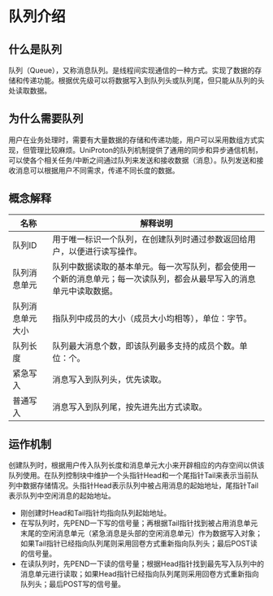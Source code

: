 # 队列介绍
## 什么是队列
队列（Queue），又称消息队列。是线程间实现通信的一种方式。实现了数据的存储和传递功能。根据优先级可以将数据写入到队列头或队列尾，但只能从队列的头处读取数据。

## 为什么需要队列
用户在业务处理时，需要有大量数据的存储和传递功能，用户可以采用数组方式实现，但管理比较麻烦。UniProton的队列机制提供了通用的同步和异步通信机制，可以使各个相关任务/中断之间通过队列来发送和接收数据（消息）。队列发送和接收消息可以根据用户不同需求，传递不同长度的数据。

## 概念解释
| 名称 | 解释说明 |
| ---- | ---- |
| 队列ID | 用于唯一标识一个队列，在创建队列时通过参数返回给用户，以便进行读写操作。 |
| 队列消息单元 | 队列中数据读取的基本单元。每一次写队列，都会使用一个新的消息单元；每一次读队列，都会从最早写入的消息单元中读取数据。 |
| 队列消息单元大小 | 指队列中成员的大小（成员大小均相等），单位：字节。 |
| 队列长度 | 队列最大消息个数，即该队列最多支持的成员个数。单位：个。 |
| 紧急写入 | 消息写入到队列头，优先读取。 |
| 普通写入 | 消息写入到队列尾，按先进先出方式读取。 |

## 运作机制
创建队列时，根据用户传入队列长度和消息单元大小来开辟相应的内存空间以供该队列使用。在队列控制块中维护一个头指针Head和一个尾指针Tail来表示当前队列中数据存储情况。头指针Head表示队列中被占用消息的起始地址，尾指针Tail表示队列中空闲消息的起始地址。

- 刚创建时Head和Tail指针均指向队列起始地址。
- 在写队列时，先PEND一下写的信号量；再根据Tail指针找到被占用消息单元末尾的空闲消息单元（紧急消息是头部的空闲消息单元）作为数据写入对象；如果Tail指针已经指向队列尾则采用回卷方式重新指向队列头；最后POST读的信号量。
- 在读队列时，先PEND一下读的信号量；根据Head指针找到最先写入队列中的消息单元进行读取；如果Head指针已经指向队列尾则采用回卷方式重新指向队列头；最后POST写的信号量。
